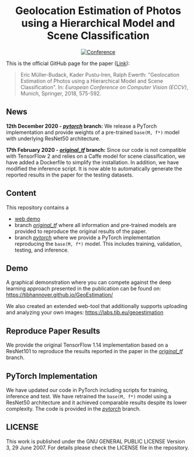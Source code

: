 <div align="center">    
 
# Geolocation Estimation of Photos using a Hierarchical Model and Scene Classification     

[![Conference](http://img.shields.io/badge/ECCV-2018-4b44ce.svg)](https://openaccess.thecvf.com/content_ECCV_2018/papers/Eric_Muller-Budack_Geolocation_Estimation_of_ECCV_2018_paper.pdf)

</div>

This is the official GitHub page for the paper ([Link](http://openaccess.thecvf.com/content_ECCV_2018/papers/Eric_Muller-Budack_Geolocation_Estimation_of_ECCV_2018_paper.pdf)):


> Eric Müller-Budack, Kader Pustu-Iren, Ralph Ewerth:
"Geolocation Estimation of Photos using a Hierarchical Model and Scene Classification".
In: *European Conference on Computer Vision (ECCV)*, Munich, Springer, 2018, 575-592.

## News

**12th December 2020 - [*pytorch*](https://github.com/TIBHannover/GeoEstimation/tree/pytorch) branch:** 
We release a PyTorch implementation and provide weights of a pre-trained `base(M, f*)` model with underlying ResNet50 architecture.

**17th February 2020 - [*original_tf*](https://github.com/TIBHannover/GeoEstimation/tree/original_tf) branch:** 
Since our code is not compatible with TensorFlow 2 and relies on a Caffe model for scene classification, we have added a Dockerfile to simplify the installation. In addition, we have modified the inference script. It is now able to automatically generate the reported results in the paper for the testing datasets.

## Content
This repository contains a

- [web demo](#Demo) 
- branch [*original_tf*](#Reproduce-Paper-Results) where all information and pre-trained models are provided to reproduce the original results of the paper.
- branch [*pytorch*](#PyTorch-Implementation) where we provide a PyTorch implementation reproducing the `base(M, f*)` model. This includes training, validation, testing, and inference.


## Demo
A graphical demonstration where you can compete against the deep learning approach presented in the publication can be found on: https://tibhannover.github.io/GeoEstimation/

We also created an extended web-tool that additionally supports uploading and analyzing your own images: https://labs.tib.eu/geoestimation

## Reproduce Paper Results 
We provide the original TensorFlow 1.14 implementation based on a ResNet101 to reproduce the results reported in the paper in the [*original_tf*](https://github.com/TIBHannover/GeoEstimation/tree/original_tf) branch.

## PyTorch Implementation
We have updated our code in PyTorch including scripts for training, inference and test. We have retrained the `base(M, f*)` model using a ResNet50 architecture and it achieved comparable results despite its lower complexity. The code is provided in the [*pytorch*](https://github.com/TIBHannover/GeoEstimation/tree/pytorch) branch.

## LICENSE

This work is published under the GNU GENERAL PUBLIC LICENSE Version 3, 29 June 2007. For details please check the
LICENSE file in the repository.

